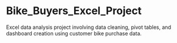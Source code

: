 # Bike_Buyers_Excel_Project
Excel data analysis project involving data cleaning, pivot tables, and dashboard creation using customer bike purchase data.
